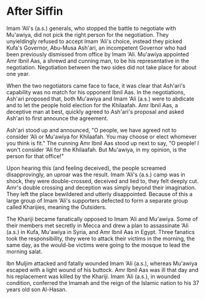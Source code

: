After Siffin
============

Imam ‘Ali's (a.s.) generals, who stopped the battle to negotiate with
Mu'awiya, did not pick the right person for the negotiation. They
unyieldingly refused to accept Imam ‘Ali's choice, instead they picked
Kufa's Governor, Abu-Musa Ash'ari, an incompetent Governor who had been
previously dismissed from office by Imam ‘Ali. Mu'awiya appointed Amr
Ibnil Aas, a shrewd and cunning man, to be his representative in the
negotiation. Negotiation between the two sides did not take place for
about one year.

When the two negotiators came face to face, it was clear that Ash'ari's
capability was no match for his opponent Ibnil Aas. In the negotiations,
Ash'ari proposed that, both Mu'awiya and Imam ‘Ali (a.s.) were to
abdicate and to let the people hold election for the Khilaafah. Amr
Ibnil Aas, a deceptive man at best, quickly agreed to Ash'ari's proposal
and asked Ash'ari to first announce the agreement.

Ash'ari stood up and announced, "O people, we have agreed not to
consider ‘Ali or Mu'awiya for Khilaafah. You may choose or elect
whomever you think is fit." The cunning Amr Ibnil Aas stood up next to
say, "O people! I won't consider ‘Ali for the Khilaafah. But Mu'awiya,
in my opinion, is the person for that office!"

Upon hearing this (and feeling deceived), the people screamed
disapprovingly, an uproar was the result. Imam ‘Ali's (a.s.) camp was in
shock, they were double-crossed, deceived and lied to, they felt deeply
cut. Amr's double crossing and deception was simply beyond their
imagination. They left the place bewildered and utterly disappointed.
Because of this a large group of Imam ‘Ali's supporters defected to form
a separate group called Kharijies, meaning the Outsiders.

The Khariji became fanatically opposed to Imam ‘Ali and Mu'awiya. Some
of their members met secretly in Mecca and drew a plan to assassinate
‘Ali (a.s.) in Kufa, Mu'awiya in Syria, and Amr Ibnil Aas in Egypt.
Three fanatics took the responsibility, they were to attack their
victims in the morning, the same day, as the would-be victims were going
to the mosque to lead the morning salat.

Ibn Muljim attacked and fatally wounded Imam ‘Ali (a.s.), whereas
Mu'awiya escaped with a light wound of his buttock. Amr Ibnil Aas was
ill that day and his replacement was killed by the Khariji. Imam ‘Ali
(a.s.), in wounded condition, conferred the Imamah and the reign of the
Islamic nation to his 37 years old son Al-Hasan.


